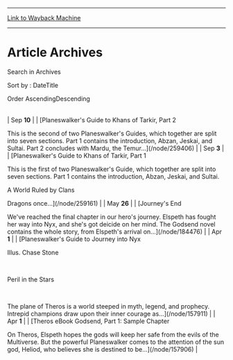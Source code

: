 
---
[Link to Wayback Machine](https://web.archive.org/web/20141004144619/http://magic.wizards.com/en/articles/archive/116282)

[_metadata_:generator]:- "Drupal 7 (http://drupal.org)"
[_metadata_:source]:- "div-main"
[_metadata_:title]:- "Article Archives"
[_metadata_:wayback_capture_timestamp]:- "2014-10-04 14:46:19"
[_metadata_:wayback_raw_url]:- "https://web.archive.org/web/20141004144619id_/http://magic.wizards.com/en/articles/archive/116282"
[_metadata_:wayback_url]:- "http://magic.wizards.com/en/articles/archive/116282"
---





Article Archives
================


 











 Search in Archives 








Sort by : 
DateTitle




Order 
AscendingDescending



 

 


 



|  |  |  |
| --- | --- | --- |
| 
 Sep **10** |  | 
[Planeswalker's Guide to Khans of Tarkir, Part 2 
 
This is the second of two Planeswalker's Guides, which together are split into seven sections. Part 1 contains the introduction, Abzan, Jeskai, and Sultai. Part 2 concludes with Mardu, the Temur...](/node/259406)
 |
| 
 Sep **3** |  | 
[Planeswalker's Guide to Khans of Tarkir, Part 1 
 
This is the first of two Planeswalker's Guide, which together are split into seven sections. Part 1 contains the introduction, Abzan, Jeskai, and Sultai.

A World Ruled by Clans

Dragons once...](/node/259161)
 |
| 
 May **26** |  | 
[Journey's End 
 
We've reached the final chapter in our hero's journey. Elspeth has fought her way into Nyx, and she's got deicide on her mind. The Godsend novel contains the whole story, from Elspeth's arrival on...](/node/184476)
 |
| 
 Apr **1** |  | 
[Planeswalker's Guide to Journey into Nyx 
 



Illus. Chase Stone

 
 

Peril in the Stars

 

The plane of Theros is a world steeped in myth, legend, and prophecy. Intrepid champions draw upon their inner courage as...](/node/157911)
 |
| 
 Apr **1** |  | 
[Theros eBook Godsend, Part 1: Sample Chapter 
 
On Theros, Elspeth hopes the gods will keep her safe from the evils of the Multiverse. But the powerful Planeswalker comes to the attention of the sun god, Heliod, who believes she is destined to be...](/node/157906)
 |



 

  








